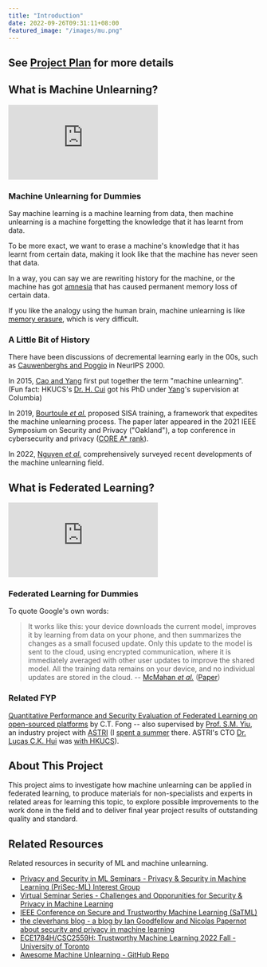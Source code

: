 ```yaml
---
title: "Introduction"
date: 2022-09-26T09:31:11+08:00
featured_image: "/images/mu.png"
---
```


## See [Project Plan](docs/fyp-plan.pdf) for more details

<div style="text-align:left;">

## What is Machine Unlearning?

<iframe src="https://www.youtube-nocookie.com/embed/xUnMkCB0Gns" class="video" title="YouTube video player" frameborder="0" allow="accelerometer; autoplay; clipboard-write; encrypted-media; gyroscope; picture-in-picture" allowfullscreen></iframe>

### Machine Unlearning for Dummies

Say machine learning is a machine learning from data, then machine unlearning is a machine forgetting the knowledge that it has learnt from data. 

To be more exact, we want to erase a machine's knowledge that it has learnt from certain data, making it look like that the machine has never seen that data. 

In a way, you can say we are rewriting history for the machine, or the machine has got [amnesia](https://en.wikipedia.org/wiki/Amnesia) that has caused permanent memory loss of certain data. 

If you like the analogy using the human brain, machine unlearning is like [memory erasure](https://en.wikipedia.org/wiki/Memory_erasure), which is very difficult.

### A Little Bit of History

There have been discussions of decremental learning early in the 00s, such as [Cauwenberghs and Poggio](https://proceedings.neurips.cc/paper/2000/hash/155fa09596c7e18e50b58eb7e0c6ccb4-Abstract.html "Incremental and Decremental Support Vector Machine Learning") in NeurIPS 2000. 

In 2015, [Cao and Yang](https://ieeexplore.ieee.org/document/7163042 "Towards Making Systems Forget with Machine Unlearning") first put together the term "machine unlearning". (Fun fact: HKUCS's [Dr. H. Cui](https://i.cs.hku.hk/~heming/) got his PhD under [Yang](http://www.cs.columbia.edu/~junfeng/)'s supervision at Columbia)

In 2019, [Bourtoule *et al.*](https://ieeexplore.ieee.org/document/9519428 "Machine Unlearning") proposed SISA training, a framework that expedites the machine unlearning process. The paper later appeared in the 2021 IEEE Symposium on Security and Privacy ("Oakland"), a top conference in cybersecurity and privacy ([CORE A\* rank](http://portal.core.edu.au/conf-ranks/750/)). 

In 2022, [Nguyen *et al.*](https://arxiv.org/abs/2209.02299 "A Survey of Machine Unlearning") comprehensively surveyed recent developments of the machine unlearning field.  

## What is Federated Learning?

<iframe src="https://www.youtube-nocookie.com/embed/X8YYWunttOY" class="video" title="YouTube video player" frameborder="0" allow="accelerometer; autoplay; clipboard-write; encrypted-media; gyroscope; picture-in-picture" allowfullscreen></iframe>

### Federated Learning for Dummies

To quote Google's own words:

> It works like this: your device downloads the current model, improves it by learning from data on your phone, and then summarizes the changes as a small focused update. Only this update to the model is sent to the cloud, using encrypted communication, where it is immediately averaged with other user updates to improve the shared model. All the training data remains on your device, and no individual updates are stored in the cloud.
> -- [McMahan *et al.*](https://ai.googleblog.com/2017/04/federated-learning-collaborative.html "Federated Learning: Collaborative Machine Learning without Centralized Training Data") ([Paper](https://proceedings.mlr.press/v54/mcmahan17a.html "Communication-Efficient Learning of Deep Networks from Decentralized Data"))

### Related FYP

[Quantitative Performance and Security Evaluation of Federated Learning on open-sourced platforms](https://wp.cs.hku.hk/2022/fyp22019/ "FYP22019") by C.T. Fong -- also supervised by [Prof. S.M. Yiu](https://www.cs.hku.hk/index.php/people/academic-staff/smyiu), an industry project with [ASTRI](https://www.astri.org/) (I [spent a summer](https://www.linkedin.com/feed/update/urn:li:activity:6966255953239306240/) there. ASTRI's CTO [Dr. Lucas C.K. Hui](https://www.astri.org/about/senior-management/senior-director-cctt/) was [with HKUCS](https://www.cs.hku.hk/people/academic-staff/hui)).

## About This Project

This project aims to investigate how machine unlearning can be applied in federated learning, to produce materials for non-specialists and experts in related areas for learning this topic, to explore possible improvements to the work done in the field and to deliver final year project results of outstanding quality and standard. 

## Related Resources

Related resources in security of ML and machine unlearning. 

- [Privacy and Security in ML Seminars - Privacy & Security in Machine Learning (PriSec-ML) Interest Group](https://prisec-ml.github.io/)
- [Virtual Seminar Series - Challenges and Opporunities for Security & Privacy in Machine Learning](https://vsehwag.github.io/SPML_seminar/)
- [IEEE Conference on Secure and Trustworthy Machine Learning (SaTML)](https://satml.org/)
- [the cleverhans blog - a blog by Ian Goodfellow and Nicolas Papernot about security and privacy in machine learning](http://www.cleverhans.io/)
- [ECE1784H/CSC2559H: Trustworthy Machine Learning 2022 Fall - University of Toronto](https://www.papernot.fr/teaching/f22-trustworthy-ml.html)
- [Awesome Machine Unlearning - GitHub Repo](https://github.com/tamlhp/awesome-machine-unlearning)

</div>
